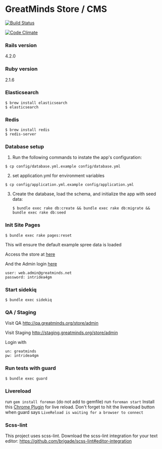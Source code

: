 # GreatMinds Store / CMS

[![Build Status](https://semaphoreci.com/api/v1/projects/204c885f-d98b-4320-8927-ee89532094ba/402649/badge.svg)](https://semaphoreci.com/int/greatminds)

[![Code Climate](https://codeclimate.com/repos/5537ca5be30ba00665000ce2/badges/07406c2e96832b7012b3/gpa.svg)](https://codeclimate.com/repos/5537ca5be30ba00665000ce2/feed)

### Rails version

4.2.0

### Ruby version

2.1.6

### Elasticsearch

```
$ brew install elasticsearch
$ elasticsearch
```

### Redis

```
$ brew install redis
$ redis-server
```

### Database setup

1. Run the following commands to instate the app's configuration:

  `$ cp config/database.yml.example config/database.yml`

2. set application.yml for environment variables

  `$ cp config/application.yml.example config/application.yml`

3. Create the database, load the schema, and initialize the app with
   seed data:

    `$ bundle exec rake db:create && bundle exec rake db:migrate && bundle exec rake db:seed`

### Init Site Pages

`$ bundle exec rake pages:reset`

This will ensure the default example spree data is loaded

Access the store at [here](http://localhost:3000/store)

And the Admin login [here](http://localhost:3000/store/admin)

    user: web.admin@greatminds.net
    password: intridea4gm

### Start sidekiq

`$ bundle exec sidekiq`

### QA / Staging

Visit QA http://qa.greatminds.org/store/admin

Visit Staging http://staging.greatminds.org/store/admin

Login with

    un: greatminds
    pw: intridea4gm

### Run tests with guard

`$ bundle exec guard`

### Livereload

run `gem install foreman` (do not add to gemfile)
run `foreman start`
Install this [Chrome Plugin](https://chrome.google.com/webstore/detail/livereload/jnihajbhpnppcggbcgedagnkighmdlei?hl=en) for live reload. Don't forget to hit the livereload button when guard says `LiveReload is waiting for a browser to connect`

### Scss-lint 

This project uses scss-lint. Download the scss-lint integration for your text editor: https://github.com/brigade/scss-lint#editor-integration
